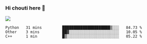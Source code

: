 ### Hi chouti here 👋

![](https://github-readme-stats.vercel.app/api?username=l0nl1f3)

<!--START_SECTION:waka-->
```text
Python   31 mins         █████████████████████▒░░░   84.73 % 
Other    3 mins          ██▓░░░░░░░░░░░░░░░░░░░░░░   10.05 % 
C++      1 min           █▒░░░░░░░░░░░░░░░░░░░░░░░   05.22 % 
```
<!--END_SECTION:waka-->

<!--
**l0nl1f3/l0nl1f3** is a ✨ _special_ ✨ repository because its `README.md` (this file) appears on your GitHub profile.

Here are some ideas to get you started:

- 🔭 I’m currently working on ...
- 🌱 I’m currently learning ...
- 👯 I’m looking to collaborate on ...
- 🤔 I’m looking for help with ...
- 💬 Ask me about ...
- 📫 How to reach me: ...
- 😄 Pronouns: ...
- ⚡ Fun fact: ...
-->
